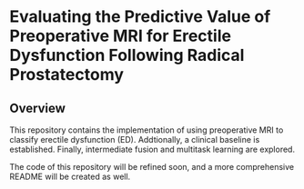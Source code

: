 # Evaluating the Predictive Value of Preoperative MRI for Erectile Dysfunction Following Radical Prostatectomy

## Overview

This repository contains the implementation of using preoperative MRI to classify erectile dysfunction (ED). Addtionally, a clinical baseline is established. Finally, intermediate fusion and multitask learning are explored.

The code of this repository will be refined soon, and a more comprehensive README will be created as well.
